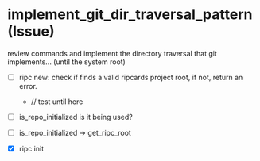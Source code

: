 # implement_git_dir_traversal_pattern (Issue)

review commands and implement the directory traversal that git implements... (until the system root)

- [ ] ripc new: check if finds a valid ripcards project root, if not, return an error.
  - // test until here

- [ ] is_repo_initialized is it being used?
- [ ] is_repo_initialized -> get_ripc_root

- [x] ripc init
